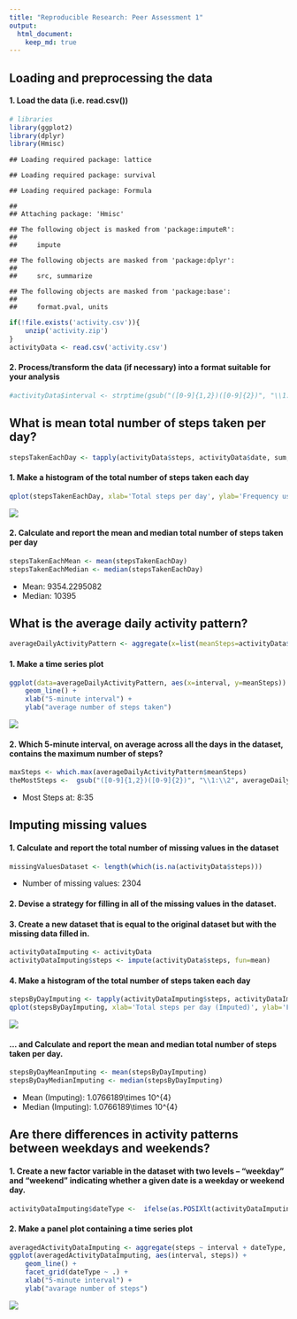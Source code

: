 ```yaml
---
title: "Reproducible Research: Peer Assessment 1"
output: 
  html_document:
    keep_md: true
---
```



## Loading and preprocessing the data

#### 1. Load the data (i.e. read.csv())

```r
# libraries
library(ggplot2)
library(dplyr)
library(Hmisc)
```

```
## Loading required package: lattice
```

```
## Loading required package: survival
```

```
## Loading required package: Formula
```

```
## 
## Attaching package: 'Hmisc'
```

```
## The following object is masked from 'package:imputeR':
## 
##     impute
```

```
## The following objects are masked from 'package:dplyr':
## 
##     src, summarize
```

```
## The following objects are masked from 'package:base':
## 
##     format.pval, units
```

```r
if(!file.exists('activity.csv')){
    unzip('activity.zip')
}
activityData <- read.csv('activity.csv')
```

#### 2. Process/transform the data (if necessary) into a format suitable for your analysis

```r
#activityData$interval <- strptime(gsub("([0-9]{1,2})([0-9]{2})", "\\1:\\2", activityData$interval), format='%H:%M')
```

## What is mean total number of steps taken per day?

```r
stepsTakenEachDay <- tapply(activityData$steps, activityData$date, sum, na.rm=TRUE)
```

#### 1. Make a histogram of the total number of steps taken each day

```r
qplot(stepsTakenEachDay, xlab='Total steps per day', ylab='Frequency using binwith 500', binwidth=500)
```

![](PA1_template_files/figure-html/unnamed-chunk-4-1.png)<!-- -->

#### 2. Calculate and report the mean and median total number of steps taken per day

```r
stepsTakenEachMean <- mean(stepsTakenEachDay)
stepsTakenEachMedian <- median(stepsTakenEachDay)
```
* Mean: 9354.2295082
* Median:  10395


## What is the average daily activity pattern?

```r
averageDailyActivityPattern <- aggregate(x=list(meanSteps=activityData$steps), by=list(interval=activityData$interval), FUN=mean, na.rm=TRUE)
```

#### 1. Make a time series plot

```r
ggplot(data=averageDailyActivityPattern, aes(x=interval, y=meanSteps)) +
    geom_line() +
    xlab("5-minute interval") +
    ylab("average number of steps taken") 
```

![](PA1_template_files/figure-html/unnamed-chunk-7-1.png)<!-- -->

#### 2. Which 5-minute interval, on average across all the days in the dataset, contains the maximum number of steps?

```r
maxSteps <- which.max(averageDailyActivityPattern$meanSteps)
theMostSteps <-  gsub("([0-9]{1,2})([0-9]{2})", "\\1:\\2", averageDailyActivityPattern[maxSteps,'interval'])
```

* Most Steps at: 8:35


## Imputing missing values
#### 1. Calculate and report the total number of missing values in the dataset 

```r
missingValuesDataset <- length(which(is.na(activityData$steps)))
```

* Number of missing values: 2304

#### 2. Devise a strategy for filling in all of the missing values in the dataset.
#### 3. Create a new dataset that is equal to the original dataset but with the missing data filled in.

```r
activityDataImputing <- activityData
activityDataImputing$steps <- impute(activityData$steps, fun=mean)
```


#### 4. Make a histogram of the total number of steps taken each day 

```r
stepsByDayImputing <- tapply(activityDataImputing$steps, activityDataImputing$date, sum)
qplot(stepsByDayImputing, xlab='Total steps per day (Imputed)', ylab='Frequency using binwith 500', binwidth=500)
```

![](PA1_template_files/figure-html/unnamed-chunk-11-1.png)<!-- -->

#### ... and Calculate and report the mean and median total number of steps taken per day. 

```r
stepsByDayMeanImputing <- mean(stepsByDayImputing)
stepsByDayMedianImputing <- median(stepsByDayImputing)
```
* Mean (Imputing): 1.0766189\times 10^{4}
* Median (Imputing):  1.0766189\times 10^{4}


## Are there differences in activity patterns between weekdays and weekends?
#### 1. Create a new factor variable in the dataset with two levels – “weekday” and “weekend” indicating whether a given date is a weekday or weekend day.


```r
activityDataImputing$dateType <-  ifelse(as.POSIXlt(activityDataImputing$date)$wday %in% c(0,6), 'weekend', 'weekday')
```

#### 2. Make a panel plot containing a time series plot


```r
averagedActivityDataImputing <- aggregate(steps ~ interval + dateType, data=activityDataImputing, mean)
ggplot(averagedActivityDataImputing, aes(interval, steps)) + 
    geom_line() + 
    facet_grid(dateType ~ .) +
    xlab("5-minute interval") + 
    ylab("avarage number of steps")
```

![](PA1_template_files/figure-html/unnamed-chunk-14-1.png)<!-- -->




